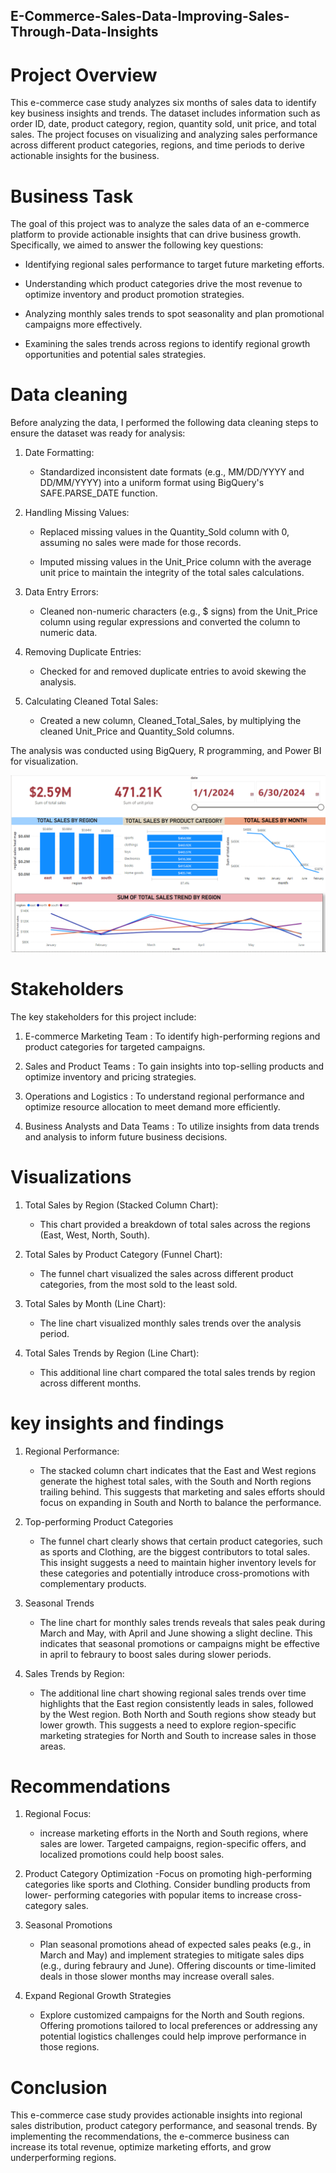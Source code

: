    ## E-Commerce-Sales-Data-Improving-Sales-Through-Data-Insights

# Project Overview

This e-commerce case study analyzes six months of sales data to identify key business insights and trends. The dataset includes information such as order ID, date, product category, region, quantity sold, unit price, and total sales. The project focuses on visualizing and analyzing sales performance across different product categories, regions, and time periods to derive actionable insights for the business.

# Business Task

The goal of this project was to analyze the sales data of an e-commerce platform to provide actionable insights that can drive business growth. Specifically, we aimed to answer the following key questions:

   - Identifying regional sales performance to target future marketing efforts.

   - Understanding which product categories drive the most revenue to optimize inventory and product promotion strategies.

   - Analyzing monthly sales trends to spot seasonality and plan promotional campaigns more effectively.

   - Examining the sales trends across regions to identify regional growth opportunities and potential sales strategies.
     
# Data cleaning 

Before analyzing the data, I performed the following data cleaning steps to ensure the dataset was ready for analysis:

1. Date Formatting:
   - Standardized inconsistent date formats (e.g., MM/DD/YYYY and DD/MM/YYYY) into a uniform format using BigQuery's SAFE.PARSE_DATE function.

2. Handling Missing Values:
   - Replaced missing values in the Quantity_Sold column with 0, assuming no sales were made for those records.

   - Imputed missing values in the Unit_Price column with the average unit price to maintain the integrity of the total sales calculations.

3. Data Entry Errors:
   - Cleaned non-numeric characters (e.g., $ signs) from the Unit_Price column using regular expressions and converted the column to numeric data.

4. Removing Duplicate Entries:
   - Checked for and removed duplicate entries to avoid skewing the analysis.

5. Calculating Cleaned Total Sales:
   - Created a new column, Cleaned_Total_Sales, by multiplying the cleaned Unit_Price and Quantity_Sold columns.

The analysis was conducted using  BigQuery, R programming, and Power BI for visualization.


![screenshot_of_visualizations](https://github.com/raifismail/E-Commerce-Sales-Data-Improving-Sales-Through-Data-Insights/blob/d19134860ff272497ad25f89a8759da29244827a/Screenshot%202024-10-16%20114313.png)


# Stakeholders
The key stakeholders for this project include:

1) E-commerce Marketing Team : To identify high-performing regions and product categories for targeted campaigns.

2) Sales and Product Teams : To gain insights into top-selling products and optimize inventory and pricing strategies.

3) Operations and Logistics : To understand regional performance and optimize resource allocation to meet demand more efficiently.

4) Business Analysts and Data Teams : To utilize insights from data trends and analysis to inform future business decisions.


# Visualizations 

1. Total Sales by Region (Stacked Column Chart):
   - This chart provided a breakdown of total sales across the regions (East, West, North, South).

2. Total Sales by Product Category (Funnel Chart):
   - The funnel chart visualized the sales across different product categories, from the most sold to the least sold.

3. Total Sales by Month (Line Chart):
   - The line chart visualized monthly sales trends over the analysis period.

4. Total Sales Trends by Region (Line Chart):
   - This additional line chart compared the total sales trends by region across different months.

# key insights and findings

1. Regional Performance:
   - The stacked column chart indicates that the East and West regions generate the highest total sales, with the South and 
     North regions trailing behind. This suggests that marketing and sales efforts should focus on expanding in South and 
     North to balance the performance.

2. Top-performing Product Categories
   - The funnel chart clearly shows that certain product categories, such as sports and Clothing, are the biggest 
     contributors to total sales. This insight suggests a need to maintain higher inventory levels for these categories and 
     potentially introduce cross-promotions with complementary products.

3. Seasonal Trends
   - The line chart for monthly sales trends reveals that sales peak during March and May, with April and June showing a 
     slight decline. This indicates that seasonal promotions or campaigns might be effective in april to febraury to boost 
     sales during slower periods.

4. Sales Trends by Region:
   - The additional line chart showing regional sales trends over time highlights that the East region consistently leads in 
     sales, followed by the West region. Both North and South regions show steady but lower growth. This suggests a need to 
     explore region-specific marketing strategies for North and South to increase sales in those areas.

# Recommendations

1. Regional Focus:
   - increase marketing efforts in the North and South regions, where sales are lower. Targeted campaigns, region-specific offers, and localized promotions could help boost sales.

2. Product Category Optimization
   -Focus on promoting high-performing categories like sports and Clothing. Consider bundling products from lower- 
    performing categories with popular items to increase cross-category sales.

3. Seasonal Promotions
   - Plan seasonal promotions ahead of expected sales peaks (e.g., in March and May) and implement strategies to mitigate 
     sales dips (e.g., during febraury and June). Offering discounts or time-limited deals in those slower months may 
     increase overall sales.

4. Expand Regional Growth Strategies
   - Explore customized campaigns for the North and South regions. Offering promotions tailored to local preferences or 
     addressing any potential logistics challenges could help improve performance in those regions.


# Conclusion

This e-commerce case study provides actionable insights into regional sales distribution, product category performance, and seasonal trends. By implementing the recommendations, the e-commerce business can increase its total revenue, optimize marketing efforts, and grow underperforming regions.
   
